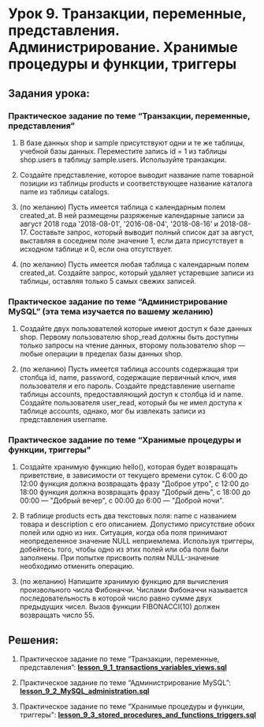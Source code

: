 # Урок 9. Транзакции, переменные, представления. Администрирование. Хранимые процедуры и функции, триггеры

## Задания урока:

### Практическое задание по теме “Транзакции, переменные, представления”
1. В базе данных shop и sample присутствуют одни и те же таблицы, учебной базы данных. Переместите запись id = 1 из таблицы shop.users в таблицу sample.users. Используйте транзакции.

2. Создайте представление, которое выводит название name товарной позиции из таблицы products и соответствующее название каталога name из таблицы catalogs.

3. (по желанию) Пусть имеется таблица с календарным полем created_at. В ней размещены разряженые календарные записи за август 2018 года '2018-08-01', '2016-08-04', '2018-08-16' и 2018-08-17. Составьте запрос, который выводит полный список дат за август, выставляя в соседнем поле значение 1, если дата присутствует в исходном таблице и 0, если она отсутствует.

4. (по желанию) Пусть имеется любая таблица с календарным полем created_at. Создайте запрос, который удаляет устаревшие записи из таблицы, оставляя только 5 самых свежих записей.

### Практическое задание по теме “Администрирование MySQL” (эта тема изучается по вашему желанию)
1. Создайте двух пользователей которые имеют доступ к базе данных shop. Первому пользователю shop_read должны быть доступны только запросы на чтение данных, второму пользователю shop — любые операции в пределах базы данных shop.

2. (по желанию) Пусть имеется таблица accounts содержащая три столбца id, name, password, содержащие первичный ключ, имя пользователя и его пароль. Создайте представление username таблицы accounts, предоставляющий доступ к столбца id и name. Создайте пользователя user_read, который бы не имел доступа к таблице accounts, однако, мог бы извлекать записи из представления username.

### Практическое задание по теме “Хранимые процедуры и функции, триггеры"
1. Создайте хранимую функцию hello(), которая будет возвращать приветствие, в зависимости от текущего времени суток. С 6:00 до 12:00 функция должна возвращать фразу "Доброе утро", с 12:00 до 18:00 функция должна возвращать фразу "Добрый день", с 18:00 до 00:00 — "Добрый вечер", с 00:00 до 6:00 — "Доброй ночи".

2. В таблице products есть два текстовых поля: name с названием товара и description с его описанием. Допустимо присутствие обоих полей или одно из них. Ситуация, когда оба поля принимают неопределенное значение NULL неприемлема. Используя триггеры, добейтесь того, чтобы одно из этих полей или оба поля были заполнены. При попытке присвоить полям NULL-значение необходимо отменить операцию.

3. (по желанию) Напишите хранимую функцию для вычисления произвольного числа Фибоначчи. Числами Фибоначчи называется последовательность в которой число равно сумме двух предыдущих чисел. Вызов функции FIBONACCI(10) должен возвращать число 55.

## Решения:

1. Практическое задание по теме “Транзакции, переменные, представления”: [**lesson_9_1_transactions_variables_views.sql**](https://github.com/Roman-R2/MySQL_basic/blob/main/lesson%209%20-%20Transactions%2C%20Variables%2C%20Views.%20Administration.%20Stored%20procedures%20and%20functions%2C%20triggers/lesson_9_1_transactions_variables_views.sql)

2. Практическое задание по теме “Администрирование MySQL”: [**lesson_9_2_MySQL_administration.sql**](https://github.com/Roman-R2/MySQL_basic/blob/main/lesson%209%20-%20Transactions%2C%20Variables%2C%20Views.%20Administration.%20Stored%20procedures%20and%20functions%2C%20triggers/lesson_9_2_MySQL_administration.sql)

3. Практическое задание по теме “Хранимые процедуры и функции, триггеры": [**lesson_9_3_stored_procedures_and_functions_triggers.sql**](https://github.com/Roman-R2/MySQL_basic/blob/main/lesson%209%20-%20Transactions%2C%20Variables%2C%20Views.%20Administration.%20Stored%20procedures%20and%20functions%2C%20triggers/lesson_9_3_stored_procedures_and_functions_triggers.sql)